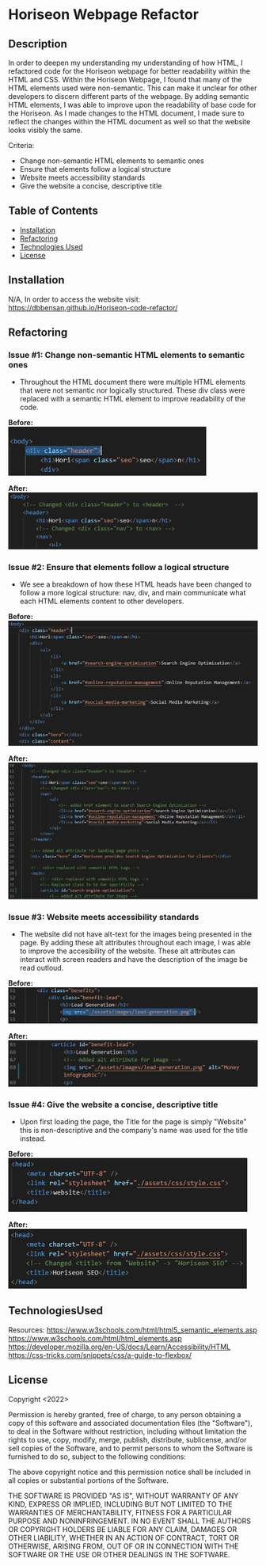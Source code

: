# Horiseon Webpage Refactor

## Description

In order to deepen my understanding my understanding of how HTML, I refactored code for the Horiseon webpage for better readability within the HTML and CSS. Within the Horiseon Webpage, I found that many of the HTML elements used were non-semantic. This can make it unclear for other developers to discern different parts of the webpage. By adding semantic HTML elements, I was able to improve upon the readability of base code for the Horiseon. As I made changes to the HTML document, I made sure to reflect the changes within the HTML document as well so that the website looks visibly the same.

Criteria:
- Change non-semantic HTML elements to semantic ones
- Ensure that elements follow a logical structure
- Website meets accessibility standards
- Give the website a concise, descriptive title

## Table of Contents

- [Installation](#installation)
- [Refactoring](#Refactoring)
- [Technologies Used](#TechnologiesUsed)
- [License](#license)

## Installation

N/A, In order to access the website visit: 
https://dbbensan.github.io/Horiseon-code-refactor/

## Refactoring

### Issue #1: Change non-semantic HTML elements to semantic ones
- Throughout the HTML document there were multiple HTML elements that were not semantic nor logically structured. These div class were replaced with a semantic HTML element to improve readability of the code.  

**Before:**<br/>
![Original Non-Semantic HTML elements](https://github.com/DBBENSAN/Horiseon-code-refactor/blob/main/assets/images/refactorImages/nonSemanticHTML.PNG?raw=true)

**After:**<br/>
![Refactored HTML to meet Semantic guidelines](https://github.com/DBBENSAN/Horiseon-code-refactor/blob/main/assets/images/refactorImages/refactoredCode.PNG?raw=true)

### Issue #2: Ensure that elements follow a logical structure
- We see a breakdown of how these HTML heads have been changed to follow a more logical structure: nav, div, and main communicate what each HTML elements content to other developers. 

**Before:**<br/>
![Original non-structured page](https://github.com/DBBENSAN/Horiseon-code-refactor/blob/main/assets/images/refactorImages/LogicalStructureB4.PNG?raw=true)

**After:**<br/>
![Refactored Code to meet logical structure](https://github.com/DBBENSAN/Horiseon-code-refactor/blob/main/assets/images/refactorImages/logicalStructureAFTER.PNG?raw=true)

### Issue #3: Website meets accessibility standards
- The website did not have alt-text for the images being presented in the page. By adding these alt attributes throughout each image, I was able to improve the accesibility of the website. These alt attributes can interact with screen readers and have the description of the image be read outloud.

**Before:**<br/>
![Images with no Accessibility Standards](https://github.com/DBBENSAN/Horiseon-code-refactor/blob/main/assets/images/refactorImages/altAttBefore.PNG?raw=true)

**After:**<br/>
![Refactored to have alt attribute for images](https://github.com/DBBENSAN/Horiseon-code-refactor/blob/main/assets/images/refactorImages/refactoredAltAfter.PNG?raw=true)

### Issue #4: Give the website a concise, descriptive title
- Upon first loading the page, the Title for the page is simply "Website" this is non-descriptive and the company's name was used for the title instead.

**Before:**<br/>
![Original Website Title](https://github.com/DBBENSAN/Horiseon-code-refactor/blob/main/assets/images/refactorImages/Titleb4.PNG?raw=true)


**After:**<br/>
![Website Title Changed](https://github.com/DBBENSAN/Horiseon-code-refactor/blob/main/assets/images/refactorImages/WebsiteTitleAfter.PNG?raw=true)

## TechnologiesUsed

Resources:
https://www.w3schools.com/html/html5_semantic_elements.asp
https://www.w3schools.com/html/html_elements.asp
https://developer.mozilla.org/en-US/docs/Learn/Accessibility/HTML
https://css-tricks.com/snippets/css/a-guide-to-flexbox/

## License

Copyright <2022> <Daniele Bensan>

Permission is hereby granted, free of charge, to any person obtaining a copy of this software and associated documentation files (the "Software"), to deal in the Software without restriction, including without limitation the rights to use, copy, modify, merge, publish, distribute, sublicense, and/or sell copies of the Software, and to permit persons to whom the Software is furnished to do so, subject to the following conditions:

The above copyright notice and this permission notice shall be included in all copies or substantial portions of the Software.

THE SOFTWARE IS PROVIDED "AS IS", WITHOUT WARRANTY OF ANY KIND, EXPRESS OR IMPLIED, INCLUDING BUT NOT LIMITED TO THE WARRANTIES OF MERCHANTABILITY, FITNESS FOR A PARTICULAR PURPOSE AND NONINFRINGEMENT. IN NO EVENT SHALL THE AUTHORS OR COPYRIGHT HOLDERS BE LIABLE FOR ANY CLAIM, DAMAGES OR OTHER LIABILITY, WHETHER IN AN ACTION OF CONTRACT, TORT OR OTHERWISE, ARISING FROM, OUT OF OR IN CONNECTION WITH THE SOFTWARE OR THE USE OR OTHER DEALINGS IN THE SOFTWARE.
